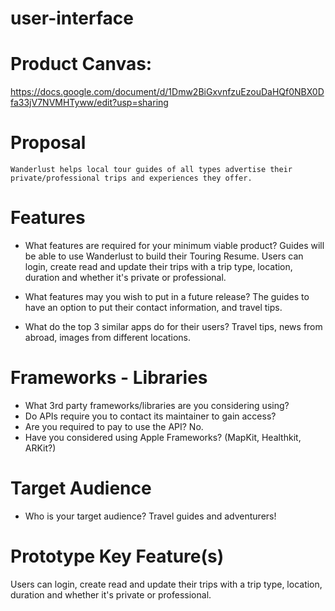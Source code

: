 # user-interface

# Product Canvas:

https://docs.google.com/document/d/1Dmw2BiGxvnfzuEzouDaHQf0NBX0Dfa33jV7NVMHTyww/edit?usp=sharing

# Proposal
	Wanderlust helps local tour guides of all types advertise their private/professional trips and experiences they offer. 

# Features

- What features are required for your minimum viable product? 
    Guides will be able to use Wanderlust to build their Touring Resume. Users can login, create read and update their trips with a trip type, location, duration and whether it's private or professional.

- What features may you wish to put in a future release?
    The guides to have an option to put their contact information, and travel tips.
	
- What do the top 3 similar apps do for their users?
	Travel tips, news from abroad, images from different locations.

# Frameworks - Libraries

- What 3rd party frameworks/libraries are you considering using?
- Do APIs require you to contact its maintainer to gain access?
- Are you required to pay to use the API? No.
- Have you considered using Apple Frameworks? (MapKit, Healthkit, ARKit?)

# Target Audience

- Who is your target audience? 
	Travel guides and adventurers!


# Prototype Key Feature(s)

 Users can login, create read and update their trips with a trip type, location, duration and whether it's private or professional.
